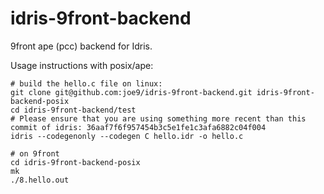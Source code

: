 # idris-9front-backend

9front ape (pcc) backend for Idris.

Usage instructions with posix/ape:

```
# build the hello.c file on linux:
git clone git@github.com:joe9/idris-9front-backend.git idris-9front-backend-posix
cd idris-9front-backend/test
# Please ensure that you are using something more recent than this commit of idris: 36aaf7f6f957454b3c5e1fe1c3afa6882c04f004
idris --codegenonly --codegen C hello.idr -o hello.c

# on 9front
cd idris-9front-backend-posix
mk
./8.hello.out

```
